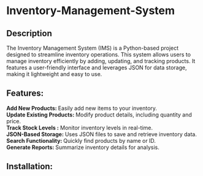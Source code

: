 # Inventory-Management-System

## Description
The Inventory Management System (IMS) is a Python-based project designed to streamline inventory operations. This system allows users to manage inventory efficiently by adding, updating, and tracking products. It features a user-friendly interface and leverages JSON for data storage, making it lightweight and easy to use. <br>

## Features:
<b> Add New Products: </b> Easily add new items to your inventory. <br>
<b> Update Existing Products: </b> Modify product details, including quantity and price. <br>
<b> Track Stock Levels :</b> Monitor inventory levels in real-time. <br>
<b> JSON-Based Storage: </b> Uses JSON files to save and retrieve inventory data. <br>
<b> Search Functionality: </b> Quickly find products by name or ID. <br>
<b> Generate Reports: </b> Summarize inventory details for analysis. <br>

## Installation:

